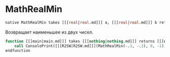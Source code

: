 # MathRealMin

```sql
native MathRealMin takes [[[real|real.md]]] a, [[[real|real.md]]] b returns [[[real|real.md]]]
```

Возвращает наименьшее из двух чисел.

```sql
function [[[main|main.md]]] takes [[[nothing|nothing.md]]] returns [[[nothing|nothing.md]]]
    call ConsolePrint([[[R2SW|R2SW.md]]](MathRealMin(-.3, -.2), 0, -1))  // -0.3
endfunction
```